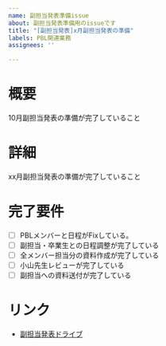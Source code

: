 ```yaml
---
name: 副担当発表準備issue
about: 副担当発表準備用のissueです
title: "[副担当発表]x月副担当発表の準備"
labels: PBL関連業務
assignees: ''

---
```


<!--

- 「Assignees」に担当者を割り振ること
- 「label」は最低1つ設定すること
- 「tech-flow」プロジェクトに紐づけること
- 「Status」には「backlog」を指定すること
- 「TicketType」には「Epic」を指定すること
- 「Iteration」には「iteration」を指定すること

-->

# 概要
10月副担当発表の準備が完了していること

# 詳細
xx月副担当発表の準備が完了していること

# 完了要件
- [ ] PBLメンバーと日程がFixしている。
- [ ] 副担当・卒業生との日程調整が完了している
- [ ] 全メンバー担当分の資料作成が完了している
- [ ] 小山先生レビューが完了している
- [ ] 副担当への資料送付が完了している

# リンク
- [副担当発表ドライブ](https://drive.google.com/drive/u/1/folders/1j0fOPRd8N8ul6WV35-79fqzVQ-hraCuw)
